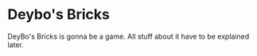 # Deybo's Bricks

DeyBo's Bricks is gonna be a game.
All stuff about it have to be explained later.
